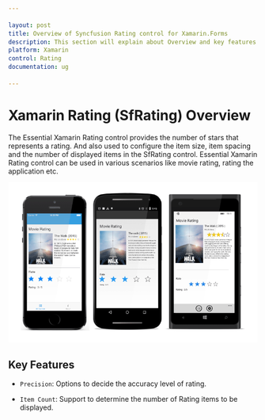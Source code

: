 ```yaml
---

layout: post
title: Overview of Syncfusion Rating control for Xamarin.Forms
description: This section will explain about Overview and key features of Syncfusion Rating control in Xamarin.Forms.
platform: Xamarin
control: Rating
documentation: ug

---
```

# Xamarin Rating (SfRating) Overview

The Essential Xamarin Rating control provides the number of stars that represents a rating. And also used to configure the item size, item spacing and the number of displayed items in the SfRating control. Essential Xamarin Rating control can be used in various scenarios like movie rating, rating the application etc.

![Rating OverView](images/overview.png)

## Key Features

* `Precision`: Options to decide the accuracy level of rating.

* `Item Count`: Support to determine the number of Rating items to be displayed.

